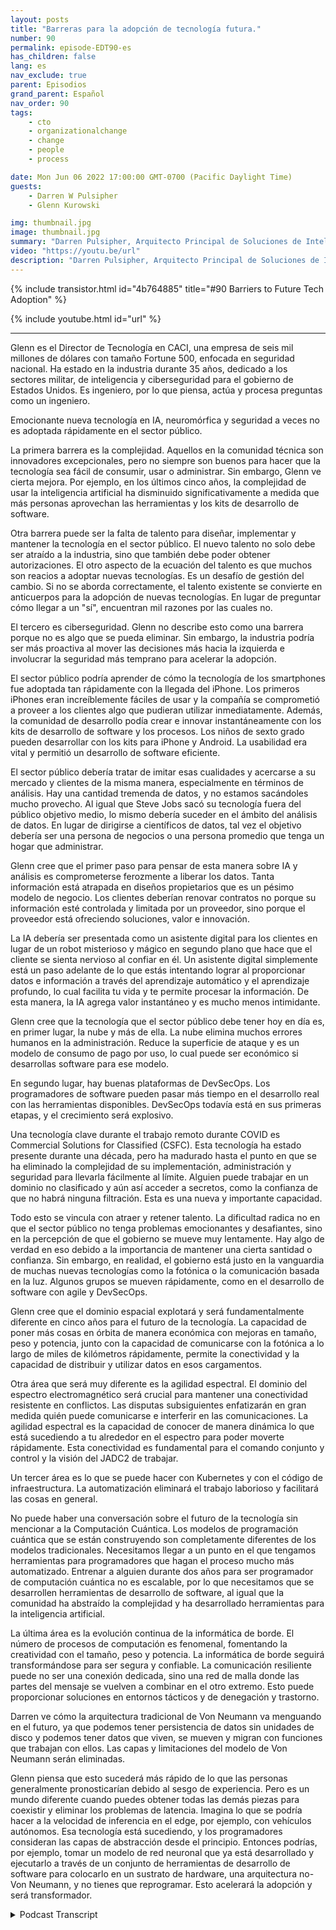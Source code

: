 ```yaml
---
layout: posts
title: "Barreras para la adopción de tecnología futura."
number: 90
permalink: episode-EDT90-es
has_children: false
lang: es
nav_exclude: true
parent: Episodios
grand_parent: Español
nav_order: 90
tags:
    - cto
    - organizationalchange
    - change
    - people
    - process

date: Mon Jun 06 2022 17:00:00 GMT-0700 (Pacific Daylight Time)
guests:
    - Darren W Pulsipher
    - Glenn Kurowski

img: thumbnail.jpg
image: thumbnail.jpg
summary: "Darren Pulsipher, Arquitecto Principal de Soluciones de Intel, analiza las barreras para adoptar nuevas tecnologías en el sector público y lo que se avecina en el futuro junto a Glenn Kurowski, CTO de CACI."
video: "https://youtu.be/url"
description: "Darren Pulsipher, Arquitecto Principal de Soluciones de Intel, analiza las barreras para adoptar nuevas tecnologías en el sector público y lo que se avecina en el futuro junto a Glenn Kurowski, CTO de CACI."
---
```


<div>
{% include transistor.html id="4b764885" title="#90 Barriers to Future Tech Adoption" %}

{% include youtube.html id="url" %}
</div>

---

Glenn es el Director de Tecnología en CACI, una empresa de seis mil millones de dólares con tamaño Fortune 500, enfocada en seguridad nacional. Ha estado en la industria durante 35 años, dedicado a los sectores militar, de inteligencia y ciberseguridad para el gobierno de Estados Unidos. Es ingeniero, por lo que piensa, actúa y procesa preguntas como un ingeniero.

Emocionante nueva tecnología en IA, neuromórfica y seguridad a veces no es adoptada rápidamente en el sector público.

La primera barrera es la complejidad. Aquellos en la comunidad técnica son innovadores excepcionales, pero no siempre son buenos para hacer que la tecnología sea fácil de consumir, usar o administrar. Sin embargo, Glenn ve cierta mejora. Por ejemplo, en los últimos cinco años, la complejidad de usar la inteligencia artificial ha disminuido significativamente a medida que más personas aprovechan las herramientas y los kits de desarrollo de software.

Otra barrera puede ser la falta de talento para diseñar, implementar y mantener la tecnología en el sector público. El nuevo talento no solo debe ser atraído a la industria, sino que también debe poder obtener autorizaciones. El otro aspecto de la ecuación del talento es que muchos son reacios a adoptar nuevas tecnologías. Es un desafío de gestión del cambio. Si no se aborda correctamente, el talento existente se convierte en anticuerpos para la adopción de nuevas tecnologías. En lugar de preguntar cómo llegar a un "sí", encuentran mil razones por las cuales no.

El tercero es ciberseguridad. Glenn no describe esto como una barrera porque no es algo que se pueda eliminar. Sin embargo, la industria podría ser más proactiva al mover las decisiones más hacia la izquierda e involucrar la seguridad más temprano para acelerar la adopción.

El sector público podría aprender de cómo la tecnología de los smartphones fue adoptada tan rápidamente con la llegada del iPhone. Los primeros iPhones eran increíblemente fáciles de usar y la compañía se comprometió a proveer a los clientes algo que pudieran utilizar inmediatamente. Además, la comunidad de desarrollo podía crear e innovar instantáneamente con los kits de desarrollo de software y los procesos. Los niños de sexto grado pueden desarrollar con los kits para iPhone y Android. La usabilidad era vital y permitió un desarrollo de software eficiente.

El sector público debería tratar de imitar esas cualidades y acercarse a su mercado y clientes de la misma manera, especialmente en términos de análisis. Hay una cantidad tremenda de datos, y no estamos sacándoles mucho provecho. Al igual que Steve Jobs sacó su tecnología fuera del público objetivo medio, lo mismo debería suceder en el ámbito del análisis de datos. En lugar de dirigirse a científicos de datos, tal vez el objetivo debería ser una persona de negocios o una persona promedio que tenga un hogar que administrar.

Glenn cree que el primer paso para pensar de esta manera sobre IA y análisis es comprometerse ferozmente a liberar los datos. Tanta información está atrapada en diseños propietarios que es un pésimo modelo de negocio. Los clientes deberían renovar contratos no porque su información esté controlada y limitada por un proveedor, sino porque el proveedor está ofreciendo soluciones, valor e innovación.

La IA debería ser presentada como un asistente digital para los clientes en lugar de un robot misterioso y mágico en segundo plano que hace que el cliente se sienta nervioso al confiar en él. Un asistente digital simplemente está un paso adelante de lo que estás intentando lograr al proporcionar datos e información a través del aprendizaje automático y el aprendizaje profundo, lo cual facilita tu vida y te permite procesar la información. De esta manera, la IA agrega valor instantáneo y es mucho menos intimidante.

Glenn cree que la tecnología que el sector público debe tener hoy en día es, en primer lugar, la nube y más de ella. La nube elimina muchos errores humanos en la administración. Reduce la superficie de ataque y es un modelo de consumo de pago por uso, lo cual puede ser económico si desarrollas software para ese modelo.

En segundo lugar, hay buenas plataformas de DevSecOps. Los programadores de software pueden pasar más tiempo en el desarrollo real con las herramientas disponibles. DevSecOps todavía está en sus primeras etapas, y el crecimiento será explosivo.

Una tecnología clave durante el trabajo remoto durante COVID es Commercial Solutions for Classified (CSFC). Esta tecnología ha estado presente durante una década, pero ha madurado hasta el punto en que se ha eliminado la complejidad de su implementación, administración y seguridad para llevarla fácilmente al límite. Alguien puede trabajar en un dominio no clasificado y aún así acceder a secretos, como la confianza de que no habrá ninguna filtración. Esta es una nueva y importante capacidad.

Todo esto se vincula con atraer y retener talento. La dificultad radica no en que el sector público no tenga problemas emocionantes y desafiantes, sino en la percepción de que el gobierno se mueve muy lentamente. Hay algo de verdad en eso debido a la importancia de mantener una cierta santidad o confianza. Sin embargo, en realidad, el gobierno está justo en la vanguardia de muchas nuevas tecnologías como la fotónica o la comunicación basada en la luz. Algunos grupos se mueven rápidamente, como en el desarrollo de software con agile y DevSecOps.

Glenn cree que el dominio espacial explotará y será fundamentalmente diferente en cinco años para el futuro de la tecnología. La capacidad de poner más cosas en órbita de manera económica con mejoras en tamaño, peso y potencia, junto con la capacidad de comunicarse con la fotónica a lo largo de miles de kilómetros rápidamente, permite la conectividad y la capacidad de distribuir y utilizar datos en esos cargamentos.

Otra área que será muy diferente es la agilidad espectral. El dominio del espectro electromagnético será crucial para mantener una conectividad resistente en conflictos. Las disputas subsiguientes enfatizarán en gran medida quién puede comunicarse e interferir en las comunicaciones. La agilidad espectral es la capacidad de conocer de manera dinámica lo que está sucediendo a tu alrededor en el espectro para poder moverte rápidamente. Esta conectividad es fundamental para el comando conjunto y control y la visión del JADC2 de trabajar.

Un tercer área es lo que se puede hacer con Kubernetes y con el código de infraestructura. La automatización eliminará el trabajo laborioso y facilitará las cosas en general.

No puede haber una conversación sobre el futuro de la tecnología sin mencionar a la Computación Cuántica. Los modelos de programación cuántica que se están construyendo son completamente diferentes de los modelos tradicionales. Necesitamos llegar a un punto en el que tengamos herramientas para programadores que hagan el proceso mucho más automatizado. Entrenar a alguien durante dos años para ser programador de computación cuántica no es escalable, por lo que necesitamos que se desarrollen herramientas de desarrollo de software, al igual que la comunidad ha abstraído la complejidad y ha desarrollado herramientas para la inteligencia artificial.

La última área es la evolución continua de la informática de borde. El número de procesos de computación es fenomenal, fomentando la creatividad con el tamaño, peso y potencia. La informática de borde seguirá transformándose para ser segura y confiable. La comunicación resiliente puede no ser una conexión dedicada, sino una red de malla donde las partes del mensaje se vuelven a combinar en el otro extremo. Esto puede proporcionar soluciones en entornos tácticos y de denegación y trastorno.

Darren ve cómo la arquitectura tradicional de Von Neumann va menguando en el futuro, ya que podemos tener persistencia de datos sin unidades de disco y podemos tener datos que viven, se mueven y migran con funciones que trabajan con ellos. Las capas y limitaciones del modelo de Von Neumann serán eliminadas.

Glenn piensa que esto sucederá más rápido de lo que las personas generalmente pronosticarían debido al sesgo de experiencia. Pero es un mundo diferente cuando puedes obtener todas las demás piezas para coexistir y eliminar los problemas de latencia. Imagina lo que se podría hacer a la velocidad de inferencia en el edge, por ejemplo, con vehículos autónomos. Esa tecnología está sucediendo, y los programadores consideran las capas de abstracción desde el principio. Entonces podrías, por ejemplo, tomar un modelo de red neuronal que ya está desarrollado y ejecutarlo a través de un conjunto de herramientas de desarrollo de software para colocarlo en un sustrato de hardware, una arquitectura no-Von Neumann, y no tienes que reprogramar. Esto acelerará la adopción y será transformador.



<details>
<summary> Podcast Transcript </summary>

<p></p>

</details>
